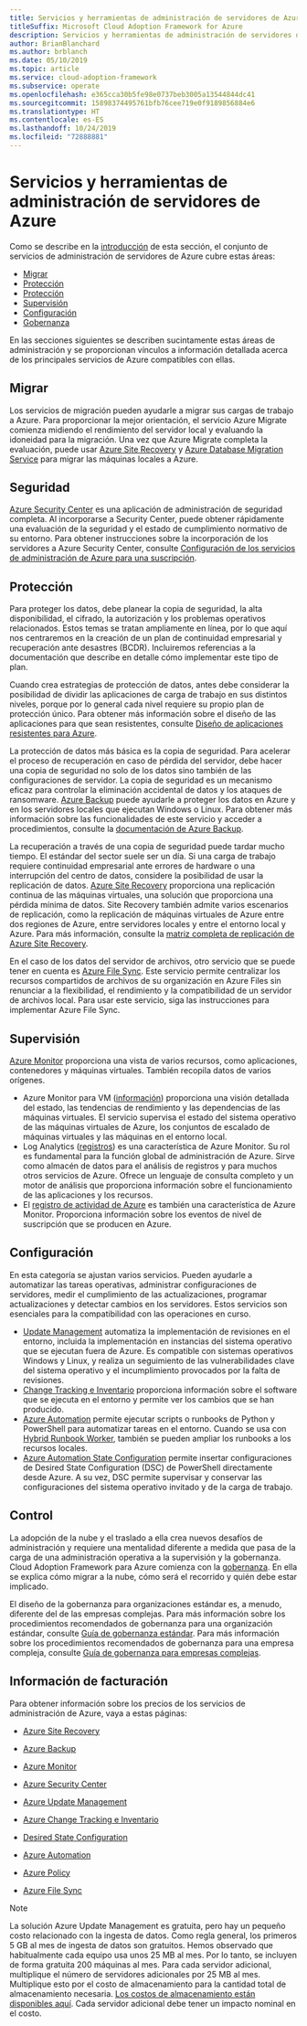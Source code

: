 ```yaml
---
title: Servicios y herramientas de administración de servidores de Azure
titleSuffix: Microsoft Cloud Adoption Framework for Azure
description: Servicios y herramientas de administración de servidores de Azure
author: BrianBlanchard
ms.author: brblanch
ms.date: 05/10/2019
ms.topic: article
ms.service: cloud-adoption-framework
ms.subservice: operate
ms.openlocfilehash: e365cca30b5fe98e0737beb3005a13544844dc41
ms.sourcegitcommit: 15898374495761bfb76cee719e0f9189856884e6
ms.translationtype: HT
ms.contentlocale: es-ES
ms.lasthandoff: 10/24/2019
ms.locfileid: "72888881"
---
```

# <a name="azure-server-management-tools-and-services"></a>Servicios y herramientas de administración de servidores de Azure

Como se describe en la [introducción](./index.md) de esta sección, el conjunto de servicios de administración de servidores de Azure cubre estas áreas:

- [Migrar](#migrate)
- [Protección](#secure)
- [Protección](#protect)
- [Supervisión](#monitor)
- [Configuración](#configure)
- [Gobernanza](#govern)

En las secciones siguientes se describen sucintamente estas áreas de administración y se proporcionan vínculos a información detallada acerca de los principales servicios de Azure compatibles con ellas.

## <a name="migrate"></a>Migrar

Los servicios de migración pueden ayudarle a migrar sus cargas de trabajo a Azure. Para proporcionar la mejor orientación, el servicio Azure Migrate comienza midiendo el rendimiento del servidor local y evaluando la idoneidad para la migración. Una vez que Azure Migrate completa la evaluación, puede usar [Azure Site Recovery](https://docs.microsoft.com/azure/site-recovery/site-recovery-overview) y [Azure Database Migration Service](https://docs.microsoft.com/azure/dms/dms-overview) para migrar las máquinas locales a Azure.

## <a name="secure"></a>Seguridad

[Azure Security Center](https://docs.microsoft.com/azure/security-center/security-center-intro) es una aplicación de administración de seguridad completa. Al incorporarse a Security Center, puede obtener rápidamente una evaluación de la seguridad y el estado de cumplimiento normativo de su entorno. Para obtener instrucciones sobre la incorporación de los servidores a Azure Security Center, consulte [Configuración de los servicios de administración de Azure para una suscripción](./onboard-at-scale.md#azure-security-center).

## <a name="protect"></a>Protección

Para proteger los datos, debe planear la copia de seguridad, la alta disponibilidad, el cifrado, la autorización y los problemas operativos relacionados. Estos temas se tratan ampliamente en línea, por lo que aquí nos centraremos en la creación de un plan de continuidad empresarial y recuperación ante desastres (BCDR). Incluiremos referencias a la documentación que describe en detalle cómo implementar este tipo de plan.

Cuando crea estrategias de protección de datos, antes debe considerar la posibilidad de dividir las aplicaciones de carga de trabajo en sus distintos niveles, porque por lo general cada nivel requiere su propio plan de protección único. Para obtener más información sobre el diseño de las aplicaciones para que sean resistentes, consulte [Diseño de aplicaciones resistentes para Azure](https://docs.microsoft.com/azure/architecture/resiliency).

La protección de datos más básica es la copia de seguridad. Para acelerar el proceso de recuperación en caso de pérdida del servidor, debe hacer una copia de seguridad no solo de los datos sino también de las configuraciones de servidor. La copia de seguridad es un mecanismo eficaz para controlar la eliminación accidental de datos y los ataques de ransomware. [Azure Backup](https://docs.microsoft.com/azure/backup) puede ayudarle a proteger los datos en Azure y en los servidores locales que ejecutan Windows o Linux. Para obtener más información sobre las funcionalidades de este servicio y acceder a procedimientos, consulte la [documentación de Azure Backup](https://docs.microsoft.com/azure/backup/backup-overview).

La recuperación a través de una copia de seguridad puede tardar mucho tiempo. El estándar del sector suele ser un día. Si una carga de trabajo requiere continuidad empresarial ante errores de hardware o una interrupción del centro de datos, considere la posibilidad de usar la replicación de datos. [Azure Site Recovery](https://docs.microsoft.com/azure/site-recovery/site-recovery-overview) proporciona una replicación continua de las máquinas virtuales, una solución que proporciona una pérdida mínima de datos. Site Recovery también admite varios escenarios de replicación, como la replicación de máquinas virtuales de Azure entre dos regiones de Azure, entre servidores locales y entre el entorno local y Azure. Para más información, consulte la [matriz completa de replicación de Azure Site Recovery](https://docs.microsoft.com/azure/site-recovery/site-recovery-overview#what-can-i-replicate).

En el caso de los datos del servidor de archivos, otro servicio que se puede tener en cuenta es [Azure File Sync](https://docs.microsoft.com/azure/storage/files/storage-sync-files-planning). Este servicio permite centralizar los recursos compartidos de archivos de su organización en Azure Files sin renunciar a la flexibilidad, el rendimiento y la compatibilidad de un servidor de archivos local. Para usar este servicio, siga las instrucciones para implementar Azure File Sync.

## <a name="monitor"></a>Supervisión

[Azure Monitor](https://docs.microsoft.com/azure/azure-monitor/overview) proporciona una vista de varios recursos, como aplicaciones, contenedores y máquinas virtuales. También recopila datos de varios orígenes.

- Azure Monitor para VM ([información](https://docs.microsoft.com/azure/azure-monitor/insights/vminsights-overview)) proporciona una visión detallada del estado, las tendencias de rendimiento y las dependencias de las máquinas virtuales. El servicio supervisa el estado del sistema operativo de las máquinas virtuales de Azure, los conjuntos de escalado de máquinas virtuales y las máquinas en el entorno local.
- Log Analytics ([registros](https://docs.microsoft.com/azure/azure-monitor/platform/data-collection#logs)) es una característica de Azure Monitor. Su rol es fundamental para la función global de administración de Azure. Sirve como almacén de datos para el análisis de registros y para muchos otros servicios de Azure. Ofrece un lenguaje de consulta completo y un motor de análisis que proporciona información sobre el funcionamiento de las aplicaciones y los recursos.
- El [registro de actividad de Azure](https://docs.microsoft.com/azure/azure-monitor/platform/activity-logs-overview) es también una característica de Azure Monitor. Proporciona información sobre los eventos de nivel de suscripción que se producen en Azure.

## <a name="configure"></a>Configuración

En esta categoría se ajustan varios servicios. Pueden ayudarle a automatizar las tareas operativas, administrar configuraciones de servidores, medir el cumplimiento de las actualizaciones, programar actualizaciones y detectar cambios en los servidores. Estos servicios son esenciales para la compatibilidad con las operaciones en curso.

- [Update Management](https://docs.microsoft.com/azure/automation/automation-update-management#view-update-assessments) automatiza la implementación de revisiones en el entorno, incluida la implementación en instancias del sistema operativo que se ejecutan fuera de Azure. Es compatible con sistemas operativos Windows y Linux, y realiza un seguimiento de las vulnerabilidades clave del sistema operativo y el incumplimiento provocados por la falta de revisiones.
- [Change Tracking e Inventario](https://docs.microsoft.com/azure/automation/change-tracking) proporciona información sobre el software que se ejecuta en el entorno y permite ver los cambios que se han producido.
- [Azure Automation](https://docs.microsoft.com/azure/automation/automation-intro) permite ejecutar scripts o runbooks de Python y PowerShell para automatizar tareas en el entorno. Cuando se usa con [Hybrid Runbook Worker](https://docs.microsoft.com/azure/automation/automation-hybrid-runbook-worker), también se pueden ampliar los runbooks a los recursos locales.
- [Azure Automation State Configuration](https://docs.microsoft.com/azure/automation/automation-dsc-overview) permite insertar configuraciones de Desired State Configuration (DSC) de PowerShell directamente desde Azure. A su vez, DSC permite supervisar y conservar las configuraciones del sistema operativo invitado y de la carga de trabajo.

## <a name="govern"></a>Control

La adopción de la nube y el traslado a ella crea nuevos desafíos de administración y requiere una mentalidad diferente a medida que pasa de la carga de una administración operativa a la supervisión y la gobernanza. Cloud Adoption Framework para Azure comienza con la [gobernanza](../../govern/index.md). En ella se explica cómo migrar a la nube, cómo será el recorrido y quién debe estar implicado.

El diseño de la gobernanza para organizaciones estándar es, a menudo, diferente del de las empresas complejas. Para más información sobre los procedimientos recomendados de gobernanza para una organización estándar, consulte [Guía de gobernanza estándar](../../govern/guides/standard/index.md). Para más información sobre los procedimientos recomendados de gobernanza para una empresa compleja, consulte [Guía de gobernanza para empresas complejas](../../govern/guides/complex/index.md).

## <a name="billing-information"></a>Información de facturación

Para obtener información sobre los precios de los servicios de administración de Azure, vaya a estas páginas:

- [Azure Site Recovery](https://azure.microsoft.com/pricing/details/site-recovery)

- [Azure Backup](https://azure.microsoft.com/pricing/details/backup)

- [Azure Monitor](https://azure.microsoft.com/pricing/details/monitor)

- [Azure Security Center](https://azure.microsoft.com/pricing/details/security-center)

- [Azure Update Management](https://azure.microsoft.com/pricing/details/automation)

- [Azure Change Tracking e Inventario](https://azure.microsoft.com/pricing/details/automation)

- [Desired State Configuration](https://azure.microsoft.com/pricing/details/automation)

- [Azure Automation](https://azure.microsoft.com/pricing/details/automation)

- [Azure Policy](https://azure.microsoft.com/pricing/details/azure-policy)

- [Azure File Sync](https://azure.microsoft.com/pricing/details/storage/blobs)

> [!NOTE]
> La solución Azure Update Management es gratuita, pero hay un pequeño costo relacionado con la ingesta de datos. Como regla general, los primeros 5 GB al mes de ingesta de datos son gratuitos. Hemos observado que habitualmente cada equipo usa unos 25 MB al mes. Por lo tanto, se incluyen de forma gratuita 200 máquinas al mes. Para cada servidor adicional, multiplique el número de servidores adicionales por 25 MB al mes. Multiplique esto por el costo de almacenamiento para la cantidad total de almacenamiento necesaria. [Los costos de almacenamiento están disponibles aquí](https://azure.microsoft.com/pricing/details/storage). Cada servidor adicional debe tener un impacto nominal en el costo.
